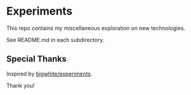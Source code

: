 # Experiments

This repo contains my miscellaneous exploration on new technologies.

See README.md in each subdirectory.

## Special Thanks

Inspired by [bigwhite/experiments](https://github.com/bigwhite/experiments).

Thank you!

